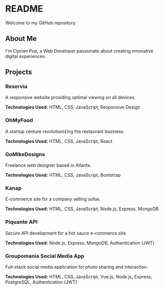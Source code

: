 # README

Welcome to my GitHub repository

## About Me

I'm Ciprian Pop, a Web Developer passionate about creating innovative digital experiences.

## Projects

### Reservia

A responsive website providing optimal viewing on all devices.

**Technologies Used:** HTML, CSS, JavaScript, Responsive Design

### OhMyFood

A startup venture revolutionizing the restaurant business.

**Technologies Used:** HTML, CSS, JavaScript, React

### GoMikeDesigns

Freelance web designer based in Atlanta.

**Technologies Used:** HTML, CSS, JavaScript, Bootstrap

### Kanap

E-commerce site for a company selling sofas.

**Technologies Used:** HTML, CSS, JavaScript, Node.js, Express, MongoDB

### Piquante API

Secure API development for a hot sauce e-commerce site.

**Technologies Used:** Node.js, Express, MongoDB, Authentication (JWT)

### Groupomania Social Media App

Full-stack social media application for photo sharing and interaction.

**Technologies Used:** HTML, CSS, JavaScript, Vue.js, Node.js, Express, PostgreSQL, Authentication (JWT)
